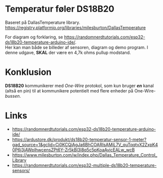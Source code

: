 # Temperatur føler DS18B20

Baseret på DallasTemperature library. <https://registry.platformio.org/libraries/milesburton/DallasTemperature>

For diagram og forklaring, se <https://randomnerdtutorials.com/esp32-ds18b20-temperature-arduino-ide/>.  
Her kan man både se billeder af sensoren, diagram og demo program.
I denne udgave, **SKAL** der være en 4,7k ohms pullup modstand.

# Konklusion

**DS18B20** kommunikerer med _One-Wire_ protokol, som kun bruger _**en**_ kanal (altså en pin) til at kommunikere potentielt med flere enheder på One-Wire- _bussen_.

# Links

* <https://randomnerdtutorials.com/esp32-ds18b20-temperature-arduino-ide/>
* <https://ardustore.dk/produkt/ds18b20-temperatur-sensor-1-meter?gad_source=1&gclid=Cj0KCQiAgJa6BhCOARIsAMiL7V_quTqqtvX2ZxpK40P6j3jAWplhwcensZPt6Y-Zr5kBl3l8q5c5pKoaAvjcEALw_wcB>
* <https://www.milesburton.com/w/index.php/Dallas_Temperature_Control_Library>
* <https://randomnerdtutorials.com/esp32-multiple-ds18b20-temperature-sensors/>

